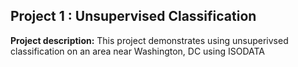 ## Project 1 : Unsupervised Classification 

**Project description:** This project demonstrates using unsuperivsed classification on an area near Washington, DC using ISODATA


